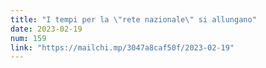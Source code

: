 ```yaml
---
title: "I tempi per la \"rete nazionale\" si allungano"
date: 2023-02-19
num: 159
link: "https://mailchi.mp/3047a8caf50f/2023-02-19"
---
```

